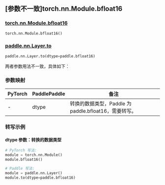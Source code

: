 ## [参数不一致]torch.nn.Module.bfloat16

### [torch.nn.Module.bfloat16](https://pytorch.org/docs/stable/generated/torch.nn.Module.html#torch.nn.Module.bfloat16)

```python
torch.nn.Module.bfloat16()
```

### [paddle.nn.Layer.to](https://www.paddlepaddle.org.cn/documentation/docs/zh/develop/api/paddle/nn/Layer_cn.html#to-device-none-dtype-none-blocking-none)

```python
paddle.nn.Layer.to(dtype=paddle.bfloat16)
```

两者参数用法不一致，具体如下：

### 参数映射

| PyTorch | PaddlePaddle | 备注                                                      |
| ------- | ------------ | --------------------------------------------------------- |
| -       | dtype        | 转换的数据类型，Paddle 为 paddle.bfloat16，需要转写。 |

### 转写示例

#### dtype 参数：转换的数据类型

```python
# PyTorch 写法:
module = torch.nn.Module()
module.bfloat16()

# Paddle 写法:
module = paddle.nn.Layer()
module.to(dtype=paddle.bfloat16)
```
